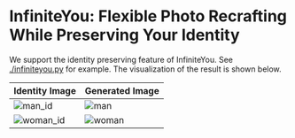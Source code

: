 # InfiniteYou: Flexible Photo Recrafting While Preserving Your Identity
We support the identity preserving feature of InfiniteYou. See [./infiniteyou.py](./infiniteyou.py) for example. The visualization of the result is shown below.

|Identity Image|Generated Image|
|-|-|
|![man_id](https://github.com/user-attachments/assets/bbc38a91-966e-49e8-a0d7-c5467582ad1f)|![man](https://github.com/user-attachments/assets/0decd5e1-5f65-437c-98fa-90991b6f23c1)|
|![woman_id](https://github.com/user-attachments/assets/b2894695-690e-465b-929c-61e5dc57feeb)|![woman](https://github.com/user-attachments/assets/67cc7496-c4d3-4de1-a8f1-9eb4991d95e8)|
